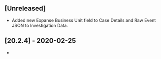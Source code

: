 ## [Unreleased]
- Added new Expanse Business Unit field to Case Details and Raw Event JSON to Investigation Data.

## [20.2.4] - 2020-02-25
- 